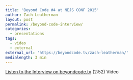 ```yaml
---
title: 'Beyond Code #4 at NEJS CONF 2015'
author: Zach Leatherman
layout: post
permalink: /beyond-code-interview/
categories:
  - presentations
tags:
  - video
  - external
external_url: 'https://beyondcode.tv/zach-leatherman/'
medialength: 3 min
---
```


[Listen to the Interview on beyondcode.tv](https://beyondcode.tv/zach-leatherman/) (2:52) <span class="tag video">Video</span>
